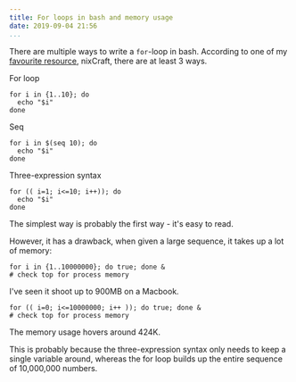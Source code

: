 ```yaml
---
title: For loops in bash and memory usage
date: 2019-09-04 21:56
...
```


There are multiple ways to write a `for`-loop in bash. According to one of my [favourite resource](https://www.cyberciti.biz/faq/bash-for-loop/), nixCraft, there are at least 3 ways.

For loop

```
for i in {1..10}; do
  echo "$i"
done
```

Seq

```
for i in $(seq 10); do
  echo "$i"
done
```

Three-expression syntax

```
for (( i=1; i<=10; i++)); do
  echo "$i"
done
```

The simplest way is probably the first way - it's easy to read.

However, it has a drawback, when given a large sequence, it takes up a lot of memory:

```
for i in {1..10000000}; do true; done &
# check top for process memory
```

I've seen it shoot up to 900MB on a Macbook.

```
for (( i=0; i<=10000000; i++ )); do true; done &
# check top for process memory
```

The memory usage hovers around 424K.

This is probably because the three-expression syntax only needs to keep a single variable around, whereas the for loop builds up the entire sequence of 10,000,000 numbers.
